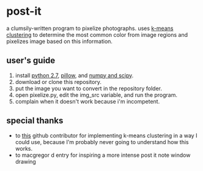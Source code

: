# post-it
a clumsily-written program to pixelize photographs. uses [k-means clustering](https://en.wikipedia.org/wiki/K-means_clustering) to determine the most common color from image regions and pixelizes image based on this information.

## user's guide
1. install [python 2.7](https://www.python.org/download/releases/2.7/), [pillow](http://pillow.readthedocs.io/en/latest/installation.html), and [numpy and scipy](https://datahub.packtpub.com/tutorials/installing-numpy-scipy-matplotlib-ipython/).
2. download or clone this repository.
3. put the image you want to convert in the repository folder.
4. open pixelize.py, edit the img_src variable, and run the program.
5. complain when it doesn't work because i'm incompetent.

## special thanks
* to [this](https://stackoverflow.com/questions/3241929/python-find-dominant-most-common-color-in-an-image) github contributor for implementing k-means clustering in a way I could use, because I'm probably never going to understand how this works.
* to macgregor d entry for inspiring a more intense post it note window drawing